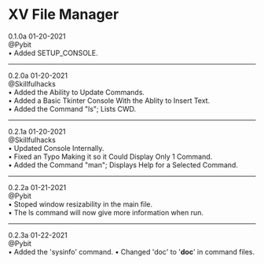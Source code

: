 XV File Manager
====

0.1.0a 01-20-2021  
@Pybit  
• Added SETUP_CONSOLE. 

---
0.2.0a 01-20-2021  
@Skillfulhacks  
• Added the Ability to Update Commands.  
• Added a Basic Tkinter Console With the Ablity to Insert Text.  
• Added the Command "ls"; Lists CWD.  

---
0.2.1a 01-20-2021  
@Skillfulhacks  
• Updated Console Internally.  
• Fixed an Typo Making it so it Could Display Only 1 Command.  
• Added the Command "man"; Displays Help for a Selected Command.  

---
0.2.2a 01-21-2021   
@Pybit   
• Stoped window resizability in the main file.   
• The ls command will now give more information when run.  

---
0.2.3a 01-22-2021   
@Pybit   
• Added the 'sysinfo' command.
• Changed 'doc' to '__doc__' in command files.
